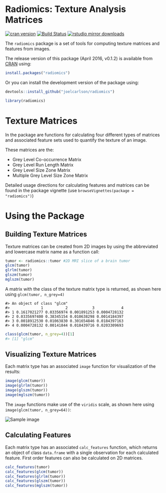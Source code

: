 
# Radiomics: Texture Analysis Matrices

[![cran
version](http://www.r-pkg.org/badges/version/radiomics)](https://cran.r-project.org/package=radiomics)
[![Build
Status](https://travis-ci.org/joelcarlson/radiomics.svg?branch=master)](https://travis-ci.org/joelcarlson/radiomics)
[![rstudio mirror
downloads](http://cranlogs.r-pkg.org/badges/grand-total/radiomics)](https://github.com/metacran/cranlogs.app)

The `radiomics` package is a set of tools for computing texture matrices
and features from images.

The release version of this package (April 2016, v0.1.2) is available
from [CRAN](https://cran.r-project.org/package=radiomics) using:

``` r
install.packages("radiomics")
```

Or you can install the development version of the package using:

``` r
devtools::install_github("joelcarlson/radiomics")

library(radiomics)
```

# Texture Matrices

In the package are functions for calculating four different types of
matrices and associated feature sets used to quantify the texture of an
image.

These matrices are the:

  - Grey Level Co-occurrence Matrix
  - Grey Level Run Length Matrix
  - Grey Level Size Zone Matrix
  - Multiple Grey Level Size Zone Matrix

Detailed usage directions for calculating features and matrices can be
found in the package vignette (use `browseVignettes(package =
"radiomics")`)

# Using the Package

## Building Texture Matrices

Texture matrices can be created from 2D images by using the abbreviated
and lowercase matrix name as a function call:

``` r
tumor <- radiomics::tumor #2D MRI slice of a brain tumor
glcm(tumor)
glrlm(tumor)
glszm(tumor)
mglszm(tumor)
```

A matrix with the class of the texture matrix type is returned, as shown
here using `glcm(tumor, n_grey=4)`

    #> An object of class "glcm"
    #>              1          2           3            4
    #> 1 0.1617021277 0.03356974 0.001891253 0.0004728132
    #> 2 0.0335697400 0.38345154 0.010638298 0.0014184397
    #> 3 0.0018912530 0.01063830 0.301654846 0.0184397163
    #> 4 0.0004728132 0.00141844 0.018439716 0.0203309693

``` r
class(glcm(tumor, n_grey=4))[1]
#> [1] "glcm"
```

## Visualizing Texture Matrices

Each matrix type has an associated `image` function for visualization of
the results:

``` r
image(glcm(tumor))
image(glrlm(tumor))
image(glszm(tumor))
image(mglszm(tumor))
```

The `image` functions make use of the `viridis` scale, as shown here
using `image(glcm(tumor, n_grey=64))`:

![Sample
image](https://raw.githubusercontent.com/joelcarlson/radiomics/master/figs/README-tumorglcm-1.png)

## Calculating Features

Each matrix type has an associated `calc_features` function, which
returns an object of class `data.frame` with a single observation for
each calculated feature. First order features can also be calculated on
2D matrices.

``` r
calc_features(tumor)
calc_features(glcm(tumor))
calc_features(glrlm(tumor))
calc_features(glszm(tumor))
calc_features(mglszm(tumor))
```
